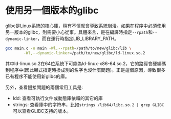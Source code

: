 # 使用另一個版本的glibc


glibc是Linux系統的核心庫，稍有不慎就會導致系統崩潰。如果在程序中必須使用另一版本的glibc，則需要小心從事。具體來言，是在編譯時指定`--rpath`和`--dynamic-linker`，而在運行時指定LIB_LIBRARY_PATH。

```sh
gcc main.c -o main -Wl,--rpath=/path/to/new/glibc/lib \
		-Wl,--dynamic-linker=/path/to/new/glibc/ld-linux.so.2
```

其中ld-linux.so.2在64位系統下可能為ld-linux-x86-64.so.2，它的路徑會硬編碼到程序中(因此顯式指定時換成別的名字也沒什麼問題)。正是這個原因，導致很多已有程序不能使用新glibc的庫。

另外，查看鏈接問題的兩個常用工具是:

- ldd: 查看可執行文件或動態庫依賴的其它的庫
- strings: 查看庫中的字符串，比如`strings /lib64/libc.so.2 | grep GLIBC` 可以查看GLIBC支持的版本。